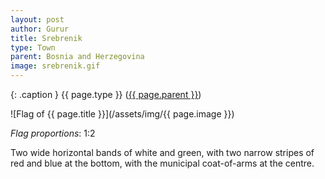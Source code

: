 ```yaml
---
layout: post
author: Gurur
title: Srebrenik
type: Town
parent: Bosnia and Herzegovina
image: srebrenik.gif
---
```

{: .caption }
{{ page.type }} ([{{ page.parent }}](/2019/03/30/bosnia-and-herzegovina.html))

![Flag of {{ page.title }}](/assets/img/{{ page.image }})

*Flag proportions*: 1:2

Two wide horizontal bands of white and green, with two narrow stripes of red and blue at the bottom, with the municipal coat-of-arms at the centre.